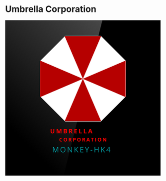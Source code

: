 # Umbrella Corporation
![sh](https://github.com/Monkey-hk4/UmbrellaCorporation/blob/main/Umbrella.png)
